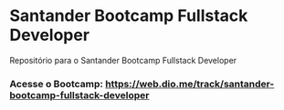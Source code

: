 # Santander Bootcamp Fullstack Developer
Repositório para o Santander Bootcamp Fullstack Developer
### Acesse o Bootcamp: https://web.dio.me/track/santander-bootcamp-fullstack-developer
